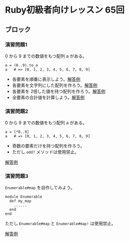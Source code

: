 # Ruby初級者向けレッスン 65回
## ブロック

### 演習問題1
0 から 9 までの数値をもつ配列 a がある。

    a = (0..9).to_a
    a   # => [0, 1, 2, 3, 4, 5, 6, 7, 8, 9]

* 各要素を順番に表示しよう。[解答例](https://github.com/higaki/learn_ruby_kansai_81/blob/master/ex1-1.rb)
* 各要素を文字列にした配列を作ろう。[解答例](https://github.com/higaki/learn_ruby_kansai_81/blob/master/ex1-2.rb)
* 各要素を 2倍した値を持つ配列を作ろう。[解答例](https://github.com/higaki/learn_ruby_kansai_81/blob/master/ex1-3.rb)
* 全要素の合計値を計算しよう。[解答例](https://github.com/higaki/learn_ruby_kansai_81/blob/master/ex1-4.rb)

### 演習問題2
0 から 9 までの数値をもつ配列 a がある。

    a = [*0..9]
    a   # => [0, 1, 2, 3, 4, 5, 6, 7, 8, 9]

* 奇数の要素だけを持つ配列を作ろう。
* ただし `odd?` メソッドは使用禁止。

[解答例](https://github.com/higaki/learn_ruby_kansai_81/blob/master/ex2.rb)

### 演習問題3
`Enumerable#map` を自作してみよう。

    module Enumerable
      def my_map
        ......
      end
    end

ただし `Enumerable#map` と `Enumerable#map!` は使用禁止。

[解答例](https://github.com/higaki/learn_ruby_kansai_81/blob/master/ex3.rb)